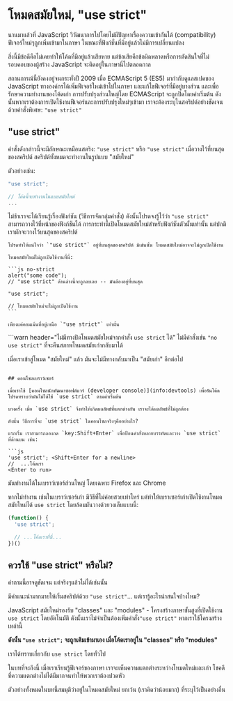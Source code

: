 # โหมดสมัยใหม่, "use strict"

นานมาแล้วที่ JavaScript วิวัฒนาการไปโดยไม่มีปัญหาเรื่องความเข้ากันได้ (compatibility) ฟีเจอร์ใหม่ๆถูกเพิ่มเข้ามาในภาษา ในขณะที่ฟังก์ชั่นที่มีอยู่แล้วไม่มีการเปลี่ยนแปลง

สิ่งนี้มีข้อดีคือไม่เคยทำให้โค้ดที่มีอยู่แล้วเสียหาย แต่ข้อเสียคือข้อผิดพลาดหรือการตัดสินใจที่ไม่รอบคอบของผู้สร้าง JavaScript จะติดอยู่ในภาษานี่ไปตลอดกาล

สถานการณ์นี้ยังคงอยู่จนกระทั่งปี 2009 เมื่อ ECMAScript 5 (ES5) มากำกับดูแลสเปคของ JavaScript ทางองค์กรได้เพิ่มฟีเจอร์ใหม่เข้าไปในภาษา และแก้ไขฟีเจอร์ที่มีอยู่บางส่วน และเพื่อรักษาความทำงานของโค้ดเก่า การปรับปรุงส่วนใหญ่โดย ECMAScript จะถูกปิดโดยค่าเริ่มต้น ดังนั้นหากเราต้องการเปิดใช้งานฟีเจอร์และการปรับปรุงใหม่ๆเข้ามา เราจะต้องระบุในสคริปต์อย่างชัดเจนด้วยคำสั่งพิเศษ: `"use strict"`

## "use strict"

คำสั่งดังกล่าวนี้จะมีลักษณะเหมือนสตริง: `"use strict"` หรือ `"use strict"` เมื่อวางไว้ที่บนสุดของสคริปต์ สคริปต์ทั้งหมดจะทำงานในรูปแบบ "สมัยใหม่"

ตัวอย่างเช่น:

```js
"use strict";

// โค้ดนี้จะทำงานในแบบสมัยใหม่
...
```

ไม่ช้าเราจะได้เรียนรู้เรื่องฟังก์ชัน (วิธีการจัดกลุ่มคำสั่ง) ดังนั้นโปรดจงรู้ไว้ว่า `"use strict"` สามารถวางไว้ที่หน้าของฟังก์ชันได้ การกระทำนี้เปิดโหมดสมัยใหม่สำหรับฟังก์ชันตัวนั้นเท่านั้น แต่ปกติเรามักจะวางไว้บนสุดของสคริปต์

````warn header="เช็คให้แน่ใจว่า \"use strict\" อยู่บนสุดของสคริปต์เสมอ"
โปรดทำให้แน่ใจว่า `"use strict"` อยู่ที่บนสุดของสคริปต์ มิเช่นนั้น โหมดสมัยใหม่อาจจะไม่ถูกเปิดใช้งาน

โหมดสมัยใหม่ไม่ถูกเปิดใช้งานที่นี่:

```js no-strict
alert("some code");
// "use strict" ด้านล่างนี้จะถูกละเลย -- มันต้องอยู่ที่บนสุด

"use strict";

// โหมดสมัยใหม่จะไม่ถูกเปิดใข้งาน
```

เพียงแค่คอมเม้นที่อยู่เหนือ `"use strict"` เท่านั้น
````

```warn header="ไม่มีทางปิดโหมดสมัยใหม่จากคำสั่ง `use strict` ได้"
ไม่มีคำสั่งเช่น `"no use strict"` ที่จะคืนสภาพโหมดสมัยเก่ากลับมาได้

เมื่อเราเข้าสู่โหมด "สมัยใหม่" แล้ว มันจะไม่มีทางกลับมาเป็น "สมัยเก่า" อีกต่อไป
```

## คอนโซลเบราว์เซอร์

เมื่อเราใช้ [คอนโซลนักพัฒนาซอฟต์แวร์ (developer console)](info:devtools) เพื่อรันโค้ด โปรดทราบว่ามันไม่ได้ใช้ `use strict` ตามค่าเริ่มต้น

บางครั้ง เมื่อ `use strict` จึงทำให้เกิดผลลัพธ์ที่แตกต่างกัน เราจะได้ผลลัพธ์ที่ไม่ถูกต้อง

ดังนั้น วิธีการที่จะ `use strict` ในคอนโซลจริงๆคืออย่างไร?

แรกเริ่ม เราสามารถลองกด `key:Shift+Enter` เพื่อป้อนคำสั่งหลายบรรทัดและวาง `use strict`  ที่ด้านบน เช่น:

```js
'use strict'; <Shift+Enter for a newline>
//  ...โค้ดเรา
<Enter to run>
```

มันทำงานได้ในเบราว์เซอร์ส่วนใหญ่ โดยเฉพาะ Firefox และ Chrome

หากไม่ทำงาน เช่นในเบราว์เซอร์เก่า มีวิธีที่ไม่ค่อยสวยเท่าไหร่ แต่ทำให้เบราเซอร์เก่าเปิดใช้งานโหมดสมัยใหม่ได้ `use strict` โดยล้อมมันวางด้วยวงเล็บแบบนี้:

```js
(function() {
  'use strict';

  // ...โค้ดเราที่นี่...
})()
```

## ควรใช้ "use strict" หรือไม่?

คำถามนี้อาจดูชัดเจน แต่จริงๆแล้วไม่ได้เช่นนั้น

มีคำแนะนำมากมายให้เริ่มสคริปต์ด้วย `"use strict"`... แต่เรารู้อะไรน่าสนใจบ้างไหม?

JavaScript สมัยใหม่รองรับ "classes" และ "modules" - โครงสร้างภาษาขั้นสูงที่เปิดใช้งาน `use strict` โดยอัตโนมัติ ดังนั้นเราไม่จำเป็นต้องเพิ่มคำสั่ง`"use strict"` หากเราใช้โครงสร้างเหล่านี้

**ดังนั้น `"use strict";` จะถูกเติมเข้ามาเอง เมื่อโค้ดเราอยู่ใน "classes" หรือ "modules"**

เราได้ทราบเกี่ยวกับ `use strict` โดยทั่วไป

ในบทที่จะถึงนี้ เมื่อเราเรียนรู้ฟีเจอร์ของภาษา เราจะเห็นความแตกต่างระหว่างโหมดใหม่และเก่า โชคดีที่ความแตกต่างไม่ได้มีมากจนทำให้พวกเราต้องปวดหัว

ตัวอย่างทั้งหมดในบทนี้สมมุติว่าอยู่ในโหมดสมัยใหม่ ยกเว้น (เราคิดว่าน้อยมาก) ที่ระบุไว้เป็นอย่างอื่น